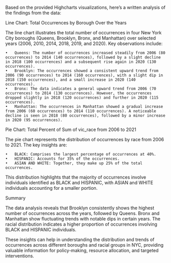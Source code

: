 Based on the provided Highcharts visualizations, here’s a written analysis of the findings from the data:

Line Chart: Total Occurrences by Borough Over the Years

The line chart illustrates the total number of occurrences in four New York City boroughs (Queens, Brooklyn, Bronx, and Manhattan) over selected years (2006, 2010, 2014, 2018, 2019, and 2020). Key observations include:

	•	Queens: The number of occurrences increased steadily from 2006 (80 occurrences) to 2014 (140 occurrences), followed by a slight decline in 2018 (100 occurrences) and a subsequent rise again in 2020 (130 occurrences).
	•	Brooklyn: The occurrences showed a consistent upward trend from 2006 (90 occurrences) to 2014 (160 occurrences), with a slight dip in 2018 (150 occurrences), and a small increase in 2020 (140 occurrences).
	•	Bronx: The data indicates a general upward trend from 2006 (70 occurrences) to 2014 (130 occurrences). However, the occurrences dropped slightly in 2018 (120 occurrences) and further in 2020 (115 occurrences).
	•	Manhattan: The occurrences in Manhattan showed a gradual increase from 2006 (60 occurrences) to 2014 (110 occurrences). A noticeable decline is seen in 2018 (80 occurrences), followed by a minor increase in 2020 (95 occurrences).

Pie Chart: Total Percent of Sum of vic_race from 2006 to 2021

The pie chart represents the distribution of occurrences by race from 2006 to 2021. The key insights are:

	•	BLACK: Comprises the largest percentage of occurrences at 40%.
	•	HISPANIC: Accounts for 35% of the occurrences.
	•	ASIAN AND WHITE: Together, they make up 25% of the total occurrences.

This distribution highlights that the majority of occurrences involve individuals identified as BLACK and HISPANIC, with ASIAN and WHITE individuals accounting for a smaller portion.



Summary

The data analysis reveals that Brooklyn consistently shows the highest number of occurrences across the years, followed by Queens. Bronx and Manhattan show fluctuating trends with notable dips in certain years. The racial distribution indicates a higher proportion of occurrences involving BLACK and HISPANIC individuals. 

These insights can help in understanding the distribution and trends of occurrences across different boroughs and racial groups in NYC, providing valuable information for policy-making, resource allocation, and targeted interventions.
